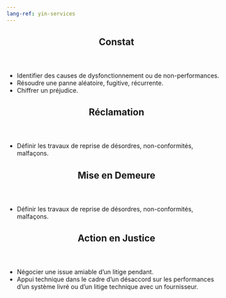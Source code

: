 ```yaml
---
lang-ref: yin-services
---
```

<section id="constat">
    <header class="major">
        <h2>Constat</h2>
    </header>
    <ul>
        <li>Identifier des causes de dysfonctionnement ou de non-performances.</li>
        <li>Résoudre une panne aléatoire, fugitive, récurrente.</li>
        <li>Chiffrer un préjudice.</li>
    </ul>
</section>

<section id="reclamation">
    <header class="major">
        <h2>Réclamation</h2>
    </header>
    <ul>
        <li>Définir les travaux de reprise de désordres, non-conformités, malfaçons.</li>
    </ul>
</section>

<section id="mise-en-demeure">
    <header class="major">
        <h2>Mise en Demeure</h2>
    </header>
    <ul>
        <li>Définir les travaux de reprise de désordres, non-conformités, malfaçons.</li>
    </ul>
</section>

<section id="action-en-justice">
    <header class="major">
        <h2>Action en Justice</h2>
    </header>
    <ul>
        <li>Négocier une issue amiable d’un litige pendant.</li>
        <li>Appui technique dans le cadre d’un désaccord sur les performances d’un système livré ou d’un litige technique avec un fournisseur.</li>
    </ul>
</section>